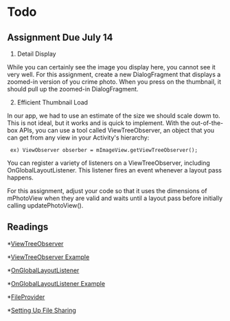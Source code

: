 # Todo 

## Assignment Due July 14
1. Detail Display

While you can certainly see the image you display here, you cannot see it very well.
For this assignment, create a new DialogFragment that displays a zoomed-in version of you crime photo. When you press on the thumbnail, it should pull up the zoomed-in DialogFragment.

2. Efficient Thumbnail Load

In our app, we had to use an estimate of the size we should scale dowm to. This is not ideal, but it works and is quick to implement. 
With the out-of-the-box APIs, you can use a tool called ViewTreeObserver, an object that you can get from any view in your Activity's hierarchy:

```	ex) ViewObserver obserber = mImageView.getViewTreeObserver();```	

You can register a variety of listeners on a ViewTreeObserver, including OnGlobalLayoutListener. This listener fires an event whenever a layout pass happens.

For this assignment, adjust your code so that it uses the dimensions of mPhotoView when they are valid and waits until a layout pass before initially calling updatePhotoView().


## Readings

*[ViewTreeObserver](https://developer.android.com/reference/android/view/ViewTreeObserver.html)

*[ViewTreeObserver Example](https://www.codota.com/android/classes/android.view.ViewTreeObserver)

*[OnGlobalLayoutListener](https://developer.android.com/reference/android/view/ViewTreeObserver.OnGlobalLayoutListener.html)

*[OnGlobalLayoutListener Example](http://android-coding.blogspot.ca/2013/02/get-width-and-height-of-view-in.html)

*[FileProvider](https://developer.android.com/reference/android/support/v4/content/FileProvider.html)

*[Setting Up File Sharing](https://developer.android.com/training/secure-file-sharing/setup-sharing.html)

